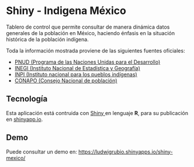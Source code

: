 # Shiny - Indigena México

Tablero de control que permite consultar de manera dinámica datos generales de la población en México, haciendo énfasis en la situación histórica de la población indígena.

Toda la información mostrada proviene de las siguientes fuentes oficiales:

<ul>
                <li>
                <a target="_blank" href="http://hdr.undp.org/en/indicators/137506">
                PNUD (Programa de las Naciones Unidas para el Desarrollo) </a>
                </li>
                <li>
                <a target="_blank" href="http://www.beta.inegi.org.mx/temas/estructura/ ">
                INEGI (Instituto Nacional de Estadística y Geografía) </a>
                </li>
                <li>
                <a target="_blank" href="http://atlas.cdi.gob.mx ">
                INPI (Instituto nacional para los pueblos indígenas) </a>
                </li>
                <li>
                <a target="_blank" href="http://www.conapo.gob.mx/es/CONAPO/Datos_Abiertos_del_indice_de_Marginacion ">
                CONAPO (Consejo Nacional de población) </a>
                </li>
</ul>

 ## Tecnología
 
 Esta aplicación está contruida con <a target="_blank" href="https://github.com/rstudio/shiny"> Shiny </a> en lenguaje __R__, para su publicación en <a target="_blank" href="https://www.shinyapps.io/">shinyapp.io</a>.
 
 ## Demo
 
 Puede consultar un demo en: https://ludwigrubio.shinyapps.io/shiny-mexico/
 
 
                
                
                
                
